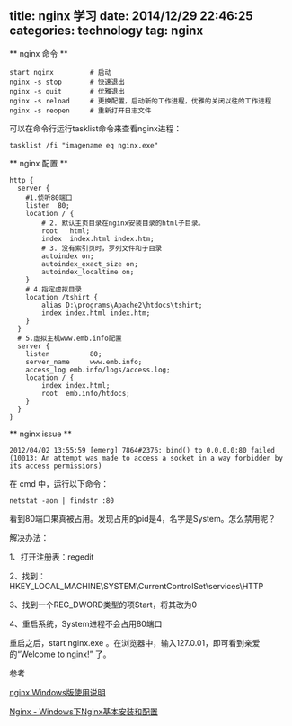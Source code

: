 title: nginx 学习
date: 2014/12/29 22:46:25
categories: technology
tag: nginx
---

** nginx 命令 **

	start nginx			# 启动
	nginx -s stop 		# 快速退出
	nginx -s quit 		# 优雅退出
	nginx -s reload 	# 更换配置，启动新的工作进程，优雅的关闭以往的工作进程
	nginx -s reopen 	# 重新打开日志文件

可以在命令行运行tasklist命令来查看nginx进程：

	tasklist /fi "imagename eq nginx.exe"

** nginx 配置 **

	http {
	  server {
	    #1.侦听80端口
	    listen  80;
	    location / {
	        # 2. 默认主页目录在nginx安装目录的html子目录。
	        root   html;
	        index  index.html index.htm;
	        # 3. 没有索引页时，罗列文件和子目录
	        autoindex on;
	        autoindex_exact_size on;
	        autoindex_localtime on;
	    }
	    # 4.指定虚拟目录
	    location /tshirt {
		    alias D:\programs\Apache2\htdocs\tshirt;
		    index index.html index.htm;
	    }
	  }
	  # 5.虚拟主机www.emb.info配置
	  server {
	    listen          80;
	    server_name     www.emb.info;
	    access_log emb.info/logs/access.log;
	    location / {
			index index.html;
			root  emb.info/htdocs;
	    }
	  }
	}

** nginx issue **

    2012/04/02 13:55:59 [emerg] 7864#2376: bind() to 0.0.0.0:80 failed (10013: An attempt was made to access a socket in a way forbidden by its access permissions)

在 cmd 中，运行以下命令：

	netstat -aon | findstr :80

看到80端口果真被占用。发现占用的pid是4，名字是System。怎么禁用呢？

解决办法：

1、打开注册表：regedit

2、找到：HKEY_LOCAL_MACHINE\SYSTEM\CurrentControlSet\services\HTTP

3、找到一个REG_DWORD类型的项Start，将其改为0

4、重启系统，System进程不会占用80端口

重启之后，start nginx.exe 。在浏览器中，输入127.0.01，即可看到亲爱的“Welcome to nginx!” 了。

参考

[nginx Windows版使用说明](http://nginx.org/cn/docs/windows.html)

[Nginx - Windows下Nginx基本安装和配置](http://koda.iteye.com/blog/601249)
